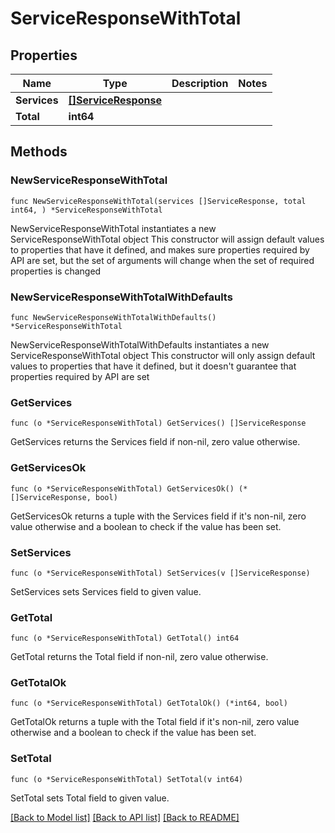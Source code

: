 # ServiceResponseWithTotal

## Properties

Name | Type | Description | Notes
------------ | ------------- | ------------- | -------------
**Services** | [**[]ServiceResponse**](ServiceResponse.md) |  | 
**Total** | **int64** |  | 

## Methods

### NewServiceResponseWithTotal

`func NewServiceResponseWithTotal(services []ServiceResponse, total int64, ) *ServiceResponseWithTotal`

NewServiceResponseWithTotal instantiates a new ServiceResponseWithTotal object
This constructor will assign default values to properties that have it defined,
and makes sure properties required by API are set, but the set of arguments
will change when the set of required properties is changed

### NewServiceResponseWithTotalWithDefaults

`func NewServiceResponseWithTotalWithDefaults() *ServiceResponseWithTotal`

NewServiceResponseWithTotalWithDefaults instantiates a new ServiceResponseWithTotal object
This constructor will only assign default values to properties that have it defined,
but it doesn't guarantee that properties required by API are set

### GetServices

`func (o *ServiceResponseWithTotal) GetServices() []ServiceResponse`

GetServices returns the Services field if non-nil, zero value otherwise.

### GetServicesOk

`func (o *ServiceResponseWithTotal) GetServicesOk() (*[]ServiceResponse, bool)`

GetServicesOk returns a tuple with the Services field if it's non-nil, zero value otherwise
and a boolean to check if the value has been set.

### SetServices

`func (o *ServiceResponseWithTotal) SetServices(v []ServiceResponse)`

SetServices sets Services field to given value.


### GetTotal

`func (o *ServiceResponseWithTotal) GetTotal() int64`

GetTotal returns the Total field if non-nil, zero value otherwise.

### GetTotalOk

`func (o *ServiceResponseWithTotal) GetTotalOk() (*int64, bool)`

GetTotalOk returns a tuple with the Total field if it's non-nil, zero value otherwise
and a boolean to check if the value has been set.

### SetTotal

`func (o *ServiceResponseWithTotal) SetTotal(v int64)`

SetTotal sets Total field to given value.



[[Back to Model list]](../README.md#documentation-for-models) [[Back to API list]](../README.md#documentation-for-api-endpoints) [[Back to README]](../README.md)


